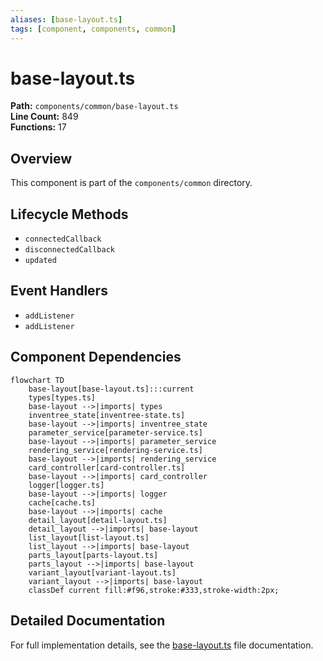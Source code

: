 ```yaml
---
aliases: [base-layout.ts]
tags: [component, components, common]
---
```


# base-layout.ts

**Path:** `components/common/base-layout.ts`  
**Line Count:** 849  
**Functions:** 17  

## Overview

This component is part of the `components/common` directory.

## Lifecycle Methods

- `connectedCallback`
- `disconnectedCallback`
- `updated`

## Event Handlers

- `addListener`
- `addListener`

## Component Dependencies

```mermaid
flowchart TD
    base-layout[base-layout.ts]:::current
    types[types.ts]
    base-layout -->|imports| types
    inventree_state[inventree-state.ts]
    base-layout -->|imports| inventree_state
    parameter_service[parameter-service.ts]
    base-layout -->|imports| parameter_service
    rendering_service[rendering-service.ts]
    base-layout -->|imports| rendering_service
    card_controller[card-controller.ts]
    base-layout -->|imports| card_controller
    logger[logger.ts]
    base-layout -->|imports| logger
    cache[cache.ts]
    base-layout -->|imports| cache
    detail_layout[detail-layout.ts]
    detail_layout -->|imports| base-layout
    list_layout[list-layout.ts]
    list_layout -->|imports| base-layout
    parts_layout[parts-layout.ts]
    parts_layout -->|imports| base-layout
    variant_layout[variant-layout.ts]
    variant_layout -->|imports| base-layout
    classDef current fill:#f96,stroke:#333,stroke-width:2px;
```

## Detailed Documentation

For full implementation details, see the [base-layout.ts](../files/base-layout.md) file documentation.

